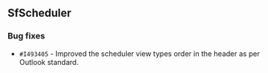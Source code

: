 ﻿## SfScheduler

### Bug fixes

- `#I493405` - Improved the scheduler view types order in the header as per Outlook standard.

